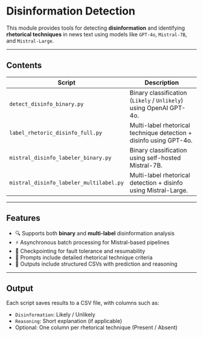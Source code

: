 # Disinformation Detection

This module provides tools for detecting **disinformation** and identifying **rhetorical techniques** in news text using models like `GPT-4o`, `Mistral-7B`, and `Mistral-Large`.

---

## Contents

| Script                                  | Description                                                        |
| --------------------------------------- | ------------------------------------------------------------------ |
| `detect_disinfo_binary.py`              | Binary classification (`Likely` / `Unlikely`) using OpenAI GPT-4o. |
| `label_rhetoric_disinfo_full.py`        | Multi-label rhetorical technique detection + disinfo using GPT-4o. |
| `mistral_disinfo_labeler_binary.py`     | Binary classification using self-hosted Mistral-7B.                |
| `mistral_disinfo_labeler_multilabel.py` | Multi-label rhetorical detection + disinfo using Mistral-Large.    |

---

## Features

* 🔍 Supports both **binary** and **multi-label** disinformation analysis
* ⚡ Asynchronous batch processing for Mistral-based pipelines
* 💾 Checkpointing for fault tolerance and resumability
* 🧠 Prompts include detailed rhetorical technique criteria
* 📄 Outputs include structured CSVs with prediction and reasoning

---

## Output

Each script saves results to a CSV file, with columns such as:

* `Disinformation`: Likely / Unlikely
* `Reasoning`: Short explanation (if applicable)
* Optional: One column per rhetorical technique (Present / Absent)